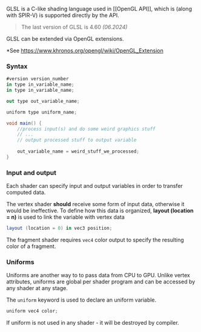 GLSL is a C-like shading language used in [[OpenGL API]], which is (along with SPIR-V) is supported directly by the API.

>The last version of GLSL is 4.60 *(06.2024)*

GLSL can be extended via OpenGL extensions.

*See https://www.khronos.org/opengl/wiki/OpenGL_Extension

### Syntax

``` cs
#version version_number 
in type in_variable_name; 
in type in_variable_name; 

out type out_variable_name; 

uniform type uniform_name; 

void main() { 
	//process input(s) and do some weird graphics stuff 
	// ... 
	// output processed stuff to output variable
	
	out_variable_name = weird_stuff_we_processed; 
}

```

### Input and output

Each shader can specify input and output variables in order to transfer computed data. 

The vertex shader **should** receive some form of input data, otherwise it would be ineffective. To define how this data is organized, **layout (location = n)** is used to link the variable with vertex data

``` cs
layout (location = 0) in vec3 position;
```

The fragment shader requires `vec4` color output to specify the resulting color of a fragment.

### Uniforms

Uniforms are another way to to pass data from CPU to GPU. Unlike vertex attributes, uniforms are global per shader program and can be accessed by any shader at any stage.

The `uniform` keyword is used to declare an uniform variable.

```cs
uniform vec4 color;
```

If uniform is not used in any shader - it will be destroyed by compiler.


